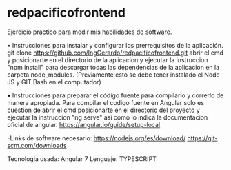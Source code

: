 # redpacificofrontend
Ejercicio practico para medir mis habilidades de software.

• Instrucciones para instalar y configurar los prerrequisitos de la aplicación.
git clone https://github.com/IngGerardo/redpacificofrontend.git
abrir el cmd y posicionarte en el directorio de la aplicacion y ejecutar la instruccion "npm install"
para descargar todas las dependencias de la aplicacion en la carpeta node_modules.
(Previamente esto se debe tener instalado el Node JS y GIT Bash en el computador)

• Instrucciones para preparar el código fuente para compilarlo y correrlo de manera apropiada.
Para compilar el codigo fuente en Angular solo es cuestion de abrir el cmd posicionarte en el directorio
del proyecto y ejecutar la instruccion "ng serve" asi como lo indica la documentacion oficial de angular.
https://angular.io/guide/setup-local

-Links de software necesario:
https://nodejs.org/es/download/
https://git-scm.com/downloads

Tecnologia usada: Angular 7
Lenguaje: TYPESCRIPT
